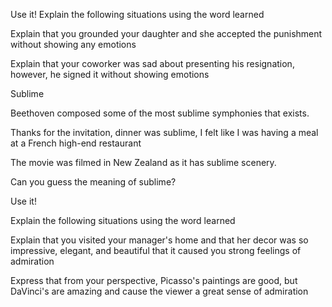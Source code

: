 Use it!
Explain the following situations using the word learned

Explain that you grounded your daughter and she accepted the punishment without showing any emotions

Explain that your coworker was sad about presenting his resignation, however, he signed it without showing emotions

Sublime

Beethoven composed some of the most sublime symphonies that exists.

Thanks for the invitation, dinner was sublime, I felt like I was having a meal   at a French high-end restaurant

The movie was filmed in New Zealand as it has sublime scenery.

Can you guess the meaning of sublime?

Use it!

Explain the following situations using the word learned

Explain that you visited your manager's home and that her decor was so impressive, elegant, and beautiful that it caused you strong feelings of admiration

Express that from your perspective, Picasso's paintings are good, but DaVinci's are amazing and cause the viewer a great sense of admiration


